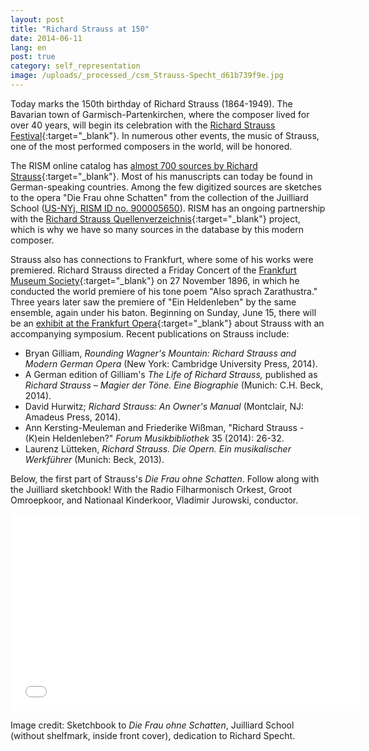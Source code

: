 ```yaml
---
layout: post
title: "Richard Strauss at 150"
date: 2014-06-11
lang: en
post: true
category: self_representation
image: /uploads/_processed_/csm_Strauss-Specht_d61b739f9e.jpg
---
```



Today marks the 150th birthday of Richard Strauss (1864-1949). The Bavarian town of Garmisch-Partenkirchen, where the composer lived for over 40 years, will begin its celebration with the [Richard Strauss Festival](http://www.richard-strauss-festival.de/rsi/index.php/en/){:target="_blank"}. In numerous other events, the music of Strauss, one of the most performed composers in the world, will be honored.

The RISM online catalog has [almost 700 sources by Richard Strauss](https://opac.rism.info/search?View=rism&author=Richard+Strauss){:target="_blank"}. Most of his manuscripts can today be found in German-speaking countries. Among the few digitized sources are sketches to the opera "Die Frau ohne Schatten" from the collection of the Juilliard School ([US-NYj, RISM ID no. 900005650](https://opac.rism.info/search?id=900005650&db=251&View=rism "external-link-new-window")). RISM has an ongoing partnership with the [Richard Strauss Quellenverzeichnis](http://www.richard-strauss-institut.de/rsqv.php3){:target="_blank"} project, which is why we have so many sources in the database by this modern composer.

Strauss also has connections to Frankfurt, where some of his works were premiered. Richard Strauss directed a Friday Concert of the [Frankfurt Museum Society](http://www.museumskonzerte.de/service/programmarchiv.html){:target="_blank"} on 27 November 1896, in which he conducted the world premiere of his tone poem "Also sprach Zarathustra." Three years later saw the premiere of "Ein Heldenleben" by the same ensemble, again under his baton. Beginning on Sunday, June 15, there will be an [exhibit at the Frankfurt Opera](http://www.oper-frankfurt.de/de/page378.cfm?stueck=623&stueckdatum=2719){:target="_blank"} about Strauss with an accompanying symposium. Recent publications on Strauss include:

- Bryan Gilliam, _Rounding Wagner's Mountain: Richard Strauss and Modern German Opera_ (New York: Cambridge University Press, 2014).
- A German edition of Gilliam's _The Life of Richard Strauss,_ published as _Richard Strauss – Magier der Töne. Eine Biographie_ (Munich: C.H. Beck, 2014).
- David Hurwitz; _Richard Strauss: An Owner's Manual_ (Montclair, NJ: Amadeus Press, 2014).
- Ann Kersting-Meuleman and Friederike Wißman, "Richard Strauss - (K)ein Heldenleben?" _Forum Musikbibliothek_ 35 (2014): 26-32.
- Laurenz Lütteken, _Richard Strauss. Die Opern. Ein musikalischer Werkführer_ (Munich: Beck, 2013).

Below, the first part of Strauss's _Die Frau ohne Schatten_. Follow along with the Juilliard sketchbook! With the Radio Filharmonisch Orkest, Groot Omroepkoor, and Nationaal Kinderkoor, Vladimir Jurowski, conductor.

<iframe width="560" height="315" src="//www.youtube.com/embed/675hQxETKC8" frameborder="0" allowfullscreen></iframe>



Image credit: Sketchbook to _Die Frau ohne Schatten_, Juilliard School (without shelfmark, inside front cover), dedication to Richard Specht.